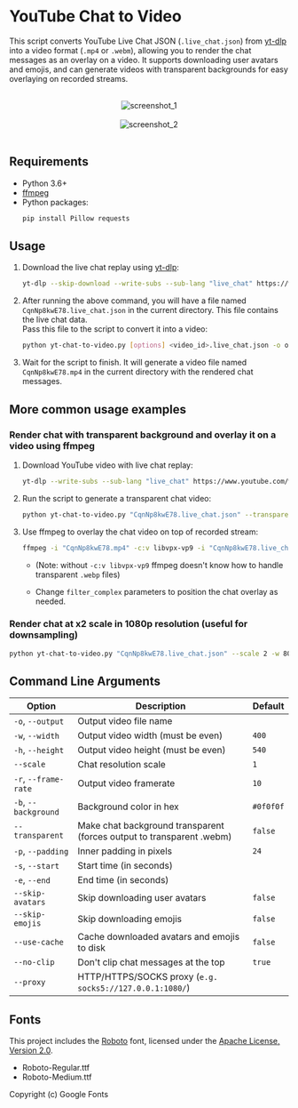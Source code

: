 # YouTube Chat to Video

This script converts YouTube Live Chat JSON (`.live_chat.json`) from [yt-dlp](https://github.com/yt-dlp/yt-dlp) into a video format (`.mp4` or `.webm`), allowing you to render the chat messages as an overlay on a video. It supports downloading user avatars and emojis, and can generate videos with transparent backgrounds for easy overlaying on recorded streams.

<br/>
<div align="center">
   <img alt="screenshot_1" src="https://github.com/user-attachments/assets/35971241-e2df-470f-9813-b0ca8908457f">
   <br/>
   <br/>
   <img alt="screenshot_2" src="https://github.com/user-attachments/assets/b67d78f3-8863-4830-a003-46c58400d9c7">
</div>
<br/>

## Requirements

- Python 3.6+
- [ffmpeg](https://ffmpeg.org/download.html)
- Python packages:
    ```bash
    pip install Pillow requests
    ```

## Usage

1. Download the live chat replay using [yt-dlp](https://github.com/yt-dlp/yt-dlp):
    ```bash
    yt-dlp --skip-download --write-subs --sub-lang "live_chat" https://www.youtube.com/watch?v=CqnNp8kwE78
    ```

2. After running the above command, you will have a file named `CqnNp8kwE78.live_chat.json` in the current directory. This file contains the live chat data.<br>
   Pass this file to the script to convert it into a video:
    ```bash
    python yt-chat-to-video.py [options] <video_id>.live_chat.json -o output.mp4
    ```

3. Wait for the script to finish. It will generate a video file named `CqnNp8kwE78.mp4` in the current directory with the rendered chat messages.

## More common usage examples

### Render chat with transparent background and overlay it on a video using ffmpeg
1. Download YouTube video with live chat replay:
    ```bash
    yt-dlp --write-subs --sub-lang "live_chat" https://www.youtube.com/watch?v=CqnNp8kwE78
    ```
2. Run the script to generate a transparent chat video:
    ```bash
    python yt-chat-to-video.py "CqnNp8kwE78.live_chat.json" --transparent
    ```
3. Use ffmpeg to overlay the chat video on top of recorded stream:
    ```bash
    ffmpeg -i "CqnNp8kwE78.mp4" -c:v libvpx-vp9 -i "CqnNp8kwE78.live_chat.webp" -filter_complex "[1:v]scale=400:-1[chat];[0:v][chat]overlay=W-w-10:H-h-10" output.mp4
    ```
   - (Note: without `-c:v libvpx-vp9` ffmpeg doesn't know how to handle transparent `.webp` files)

   - Change `filter_complex` parameters to position the chat overlay as needed.

### Render chat at x2 scale in 1080p resolution (useful for downsampling)
```bash
python yt-chat-to-video.py "CqnNp8kwE78.live_chat.json" --scale 2 -w 800 -h 1080
```

## Command Line Arguments

| Option               | Description                                                           | Default   |
|----------------------|-----------------------------------------------------------------------|-----------|
| `-o`, `--output`     | Output video file name                                                |           |
| `-w`, `--width`      | Output video width (must be even)                                     | `400`     |
| `-h`, `--height`     | Output video height (must be even)                                    | `540`     |
| `--scale`            | Chat resolution scale                                                 | `1`       |
| `-r`, `--frame-rate` | Output video framerate                                                | `10`      |
| `-b`, `--background` | Background color in hex                                               | `#0f0f0f` |
| `--transparent`      | Make chat background transparent (forces output to transparent .webm) | `false`   |
| `-p`, `--padding`    | Inner padding in pixels                                               | `24`      |
| `-s`, `--start`      | Start time (in seconds)                                               |           |
| `-e`, `--end`        | End time (in seconds)                                                 |           |
| `--skip-avatars`     | Skip downloading user avatars                                         | `false`   |
| `--skip-emojis`      | Skip downloading emojis                                               | `false`   |
| `--use-cache`        | Cache downloaded avatars and emojis to disk                           | `false`   |
| `--no-clip`          | Don\'t clip chat messages at the top                                  | `true`    |
| `--proxy`            | HTTP/HTTPS/SOCKS proxy (`e.g. socks5://127.0.0.1:1080/`)              |           |


## Fonts

This project includes the [Roboto](https://fonts.google.com/specimen/Roboto) font, licensed under the [Apache License, Version 2.0](https://www.apache.org/licenses/LICENSE-2.0).

- Roboto-Regular.ttf
- Roboto-Medium.ttf

Copyright (c) Google Fonts
